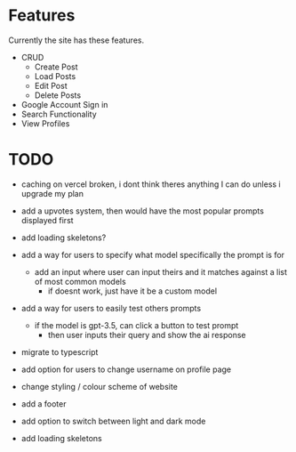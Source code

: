 # Features

Currently the site has these features.

- CRUD
  - Create Post
  - Load Posts
  - Edit Post
  - Delete Posts
- Google Account Sign in
- Search Functionality
- View Profiles

# TODO

- caching on vercel broken, i dont think theres anything I can do unless i upgrade my plan

- add a upvotes system, then would have the most popular prompts displayed first

- add loading skeletons?

- add a way for users to specify what model specifically the prompt is for

  - add an input where user can input theirs and it matches against a list of most common models
    - if doesnt work, just have it be a custom model

- add a way for users to easily test others prompts

  - if the model is gpt-3.5, can click a button to test prompt
    - then user inputs their query and show the ai response

- migrate to typescript

- add option for users to change username on profile page

- change styling / colour scheme of website

- add a footer

- add option to switch between light and dark mode

- add loading skeletons
